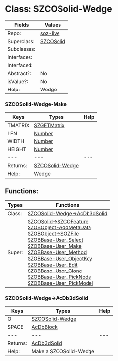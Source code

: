 
# Class:	SZCOSolid-Wedge

| Fields | Values |
| --------- | --------- |
| Repo: | [soz-live](/repos/soz-live.html) |
| Superclass: | [SZCOSolid](SZCOSolid.html) |
| Subclasses: |  |
| Interfaces: |  |
| Interfaced: |  |
| Abstract?: | No |
| isValue?: | No |
| Help: | Wedge |

### SZCOSolid-Wedge-Make

| Keys | Types | Help |
| --------- | --------- | --------- |
| TMATRIX | [SZGETMatrix](SZGETMatrix.html) |  |
| LEN | [Number](Number.html) |  |
| WIDTH | [Number](Number.html) |  |
| HEIGHT | [Number](Number.html) |  |
| --- | --- | --- |
| Returns: | [SZCOSolid-Wedge](SZCOSolid-Wedge.html) |
| Help: | Wedge |


## Functions:

| Types | Functions |
| --------- | --------- |
| Class: | [SZCOSolid-Wedge->AcDb3dSolid](#SZCOSolid-Wedge->AcDb3dSolid) |
| Super: | [SZCOSolid->SZCOFeature](SZCOSolid.html) <br> [SZOBObject-AddMetaData](SZOBObject.html) <br> [SZOBObject->SOZFile](SZOBObject.html) <br> [SZOBBase-User_Select](SZOBBase.html) <br> [SZOBBase-User_Make](SZOBBase.html) <br> [SZOBBase-User_Method](SZOBBase.html) <br> [SZOBBase-User_ObjectKey](SZOBBase.html) <br> [SZOBBase-User_Edit](SZOBBase.html) <br> [SZOBBase-User_Clone](SZOBBase.html) <br> [SZOBBase-User_PickNode](SZOBBase.html) <br> [SZOBBase-User_PickModel](SZOBBase.html) |


### SZCOSolid-Wedge->AcDb3dSolid

| Keys | Types | Help |
| --------- | --------- | --------- |
| O | [SZCOSolid-Wedge](SZCOSolid-Wedge.html) |  |
| SPACE | [AcDbBlock](AcDbBlock.html) |  |
| --- | --- | --- |
| Returns: | [AcDb3dSolid](AcDb3dSolid.html) |
| Help: | Make a SZCOSolid-Wedge |

